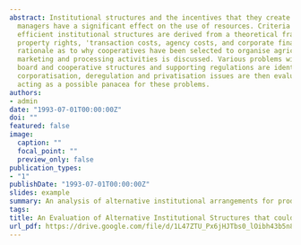 ```yaml
---
abstract: Institutional structures and the incentives that they create for shareholders and
  managers have a significant effect on the use of resources. Criteria for assessing
  efficient institutional structures are derived from a theoretical framework based on
  property rights, 'transaction costs, agency costs, and corporate finance theory. The
  rationale as to why cooperatives have been selected to organise agricultural
  marketing and processing activities is discussed. Various problems with producer
  board and cooperative structures and supporting regulations are identified, and
  corporatisation, deregulation and privatisation issues are then evaluated in terms of
  acting as a possible panacea for these problems.
authors:
- admin
date: "1993-07-01T00:00:00Z"
doi: ""
featured: false
image:
  caption: ""
  focal_point: ""
  preview_only: false
publication_types:
- "1"
publishDate: "1993-07-01T00:00:00Z"
slides: example
summary: An analysis of alternative institutional arrangements for producer boards in New Zealand
tags:
title: An Evaluation of Alternative Institutional Structures that could be Utilised in the New Zealand Agricultural Industry
url_pdf: https://drive.google.com/file/d/1L47ZTU_Px6jHJTbs0_lOibh43b5n82-N
---
```



